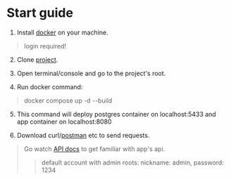 # Start guide

1. Install [docker](https://www.docker.com/get-started) on your machine.

> login required!

2. Clone [project](https://github.com/ArtemGet/oil_service).      
           
3. Open terminal/console and go to the project's root.      
         
4. Run docker command:
> docker compose up -d --build      
            
5. This command will deploy postgres container on localhost:5433 and app container on localhost:8080     
   
6. Download curl/[postman](https://www.postman.com/downloads/) etc to send requests.     
> Go watch [API docs](https://github.com/ArtemGet/oil_service/blob/master/src/main/java/com/artemget/oil_service/docs/api/api_main.md) to get familiar with app's api.      
>> default account with admin roots: nickname: admin, password: 1234     